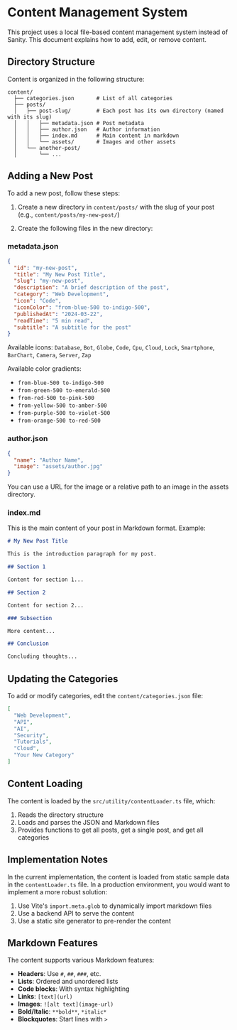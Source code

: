 # Content Management System

This project uses a local file-based content management system instead of Sanity. This document explains how to add, edit, or remove content.

## Directory Structure

Content is organized in the following structure:

```
content/
  ├── categories.json       # List of all categories
  ├── posts/
  │   ├── post-slug/        # Each post has its own directory (named with its slug)
  │   │   ├── metadata.json # Post metadata
  │   │   ├── author.json   # Author information
  │   │   ├── index.md      # Main content in markdown
  │   │   └── assets/       # Images and other assets
  │   └── another-post/
  │       └── ...
```

## Adding a New Post

To add a new post, follow these steps:

1. Create a new directory in `content/posts/` with the slug of your post (e.g., `content/posts/my-new-post/`)

2. Create the following files in the new directory:

### metadata.json

```json
{
  "id": "my-new-post",
  "title": "My New Post Title",
  "slug": "my-new-post",
  "description": "A brief description of the post",
  "category": "Web Development",
  "icon": "Code",
  "iconColor": "from-blue-500 to-indigo-500",
  "publishedAt": "2024-03-22",
  "readTime": "5 min read",
  "subtitle": "A subtitle for the post"
}
```

Available icons: `Database`, `Bot`, `Globe`, `Code`, `Cpu`, `Cloud`, `Lock`, `Smartphone`, `BarChart`, `Camera`, `Server`, `Zap`

Available color gradients: 
- `from-blue-500 to-indigo-500`
- `from-green-500 to-emerald-500`
- `from-red-500 to-pink-500`
- `from-yellow-500 to-amber-500`
- `from-purple-500 to-violet-500`
- `from-orange-500 to-red-500`

### author.json

```json
{
  "name": "Author Name",
  "image": "assets/author.jpg"
}
```

You can use a URL for the image or a relative path to an image in the assets directory.

### index.md

This is the main content of your post in Markdown format. Example:

```md
# My New Post Title

This is the introduction paragraph for my post.

## Section 1

Content for section 1...

## Section 2

Content for section 2...

### Subsection

More content...

## Conclusion

Concluding thoughts...
```

## Updating the Categories

To add or modify categories, edit the `content/categories.json` file:

```json
[
  "Web Development",
  "API",
  "AI",
  "Security",
  "Tutorials",
  "Cloud",
  "Your New Category"
]
```

## Content Loading

The content is loaded by the `src/utility/contentLoader.ts` file, which:

1. Reads the directory structure
2. Loads and parses the JSON and Markdown files
3. Provides functions to get all posts, get a single post, and get all categories

## Implementation Notes

In the current implementation, the content is loaded from static sample data in the `contentLoader.ts` file. In a production environment, you would want to implement a more robust solution:

1. Use Vite's `import.meta.glob` to dynamically import markdown files
2. Use a backend API to serve the content
3. Use a static site generator to pre-render the content

## Markdown Features

The content supports various Markdown features:

- **Headers**: Use `#`, `##`, `###`, etc.
- **Lists**: Ordered and unordered lists
- **Code blocks**: With syntax highlighting
- **Links**: `[text](url)`
- **Images**: `![alt text](image-url)`
- **Bold/Italic**: `**bold**`, `*italic*`
- **Blockquotes**: Start lines with `>`
